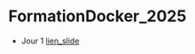 # FormationDocker_2025
* Jour 1
  [lien_slide](https://github.com/SitrakaResearchAndPOC/FormationDocker_2025/blob/main/Docker%20Jours%201.pptx)
